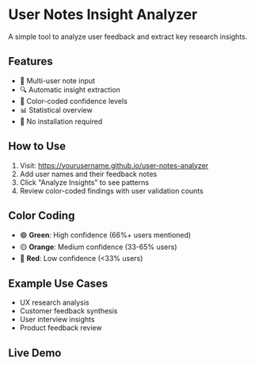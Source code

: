 # User Notes Insight Analyzer

A simple tool to analyze user feedback and extract key research insights.

## Features

- 📝 Multi-user note input
- 🔍 Automatic insight extraction
- 🎨 Color-coded confidence levels
- 📊 Statistical overview
- 🚀 No installation required

## How to Use

1. Visit: https://yourusername.github.io/user-notes-analyzer
2. Add user names and their feedback notes
3. Click "Analyze Insights" to see patterns
4. Review color-coded findings with user validation counts

## Color Coding

- 🟢 **Green**: High confidence (66%+ users mentioned)
- 🟡 **Orange**: Medium confidence (33-65% users)
- 🔴 **Red**: Low confidence (<33% users)

## Example Use Cases

- UX research analysis
- Customer feedback synthesis
- User interview insights
- Product feedback review

## Live Demo
